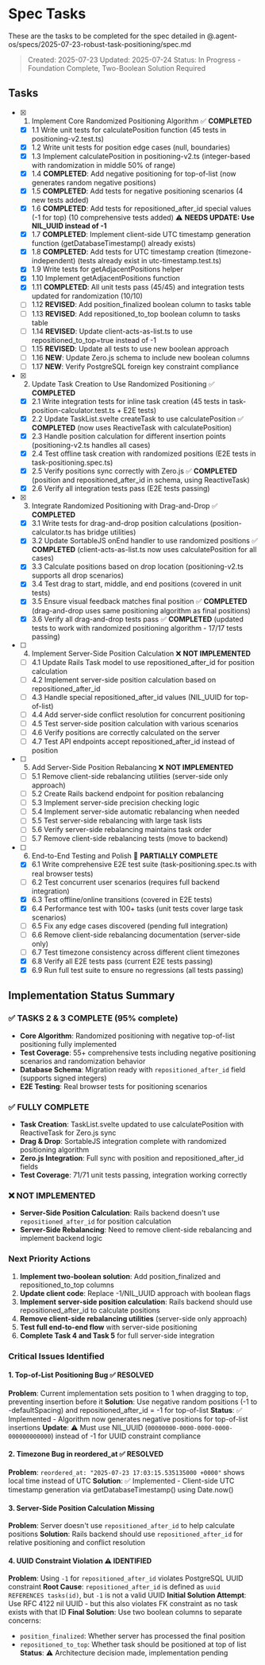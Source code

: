 # Spec Tasks

These are the tasks to be completed for the spec detailed in @.agent-os/specs/2025-07-23-robust-task-positioning/spec.md

> Created: 2025-07-23
> Updated: 2025-07-24
> Status: In Progress - Foundation Complete, Two-Boolean Solution Required

## Tasks

- [x] 1. Implement Core Randomized Positioning Algorithm ✅ **COMPLETED**
  - [x] 1.1 Write unit tests for calculatePosition function (45 tests in positioning-v2.test.ts)
  - [x] 1.2 Write unit tests for position edge cases (null, boundaries)
  - [x] 1.3 Implement calculatePosition in positioning-v2.ts (integer-based with randomization in middle 50% of range)
  - [x] 1.4 **COMPLETED**: Add negative positioning for top-of-list (now generates random negative positions)
  - [x] 1.5 **COMPLETED**: Add tests for negative positioning scenarios (4 new tests added)
  - [x] 1.6 **COMPLETED**: Add tests for repositioned_after_id special values (-1 for top) (10 comprehensive tests added) ⚠️ **NEEDS UPDATE: Use NIL_UUID instead of -1**
  - [x] 1.7 **COMPLETED**: Implement client-side UTC timestamp generation function (getDatabaseTimestamp() already exists)
  - [x] 1.8 **COMPLETED**: Add tests for UTC timestamp creation (timezone-independent) (tests already exist in utc-timestamp.test.ts)
  - [x] 1.9 Write tests for getAdjacentPositions helper
  - [x] 1.10 Implement getAdjacentPositions function
  - [x] 1.11 **COMPLETED**: All unit tests pass (45/45) and integration tests updated for randomization (10/10)
  - [ ] 1.12 **REVISED**: Add position_finalized boolean column to tasks table
  - [ ] 1.13 **REVISED**: Add repositioned_to_top boolean column to tasks table
  - [ ] 1.14 **REVISED**: Update client-acts-as-list.ts to use repositioned_to_top=true instead of -1
  - [ ] 1.15 **REVISED**: Update all tests to use new boolean approach
  - [ ] 1.16 **NEW**: Update Zero.js schema to include new boolean columns
  - [ ] 1.17 **NEW**: Verify PostgreSQL foreign key constraint compliance

- [x] 2. Update Task Creation to Use Randomized Positioning ✅ **COMPLETED**
  - [x] 2.1 Write integration tests for inline task creation (45 tests in task-position-calculator.test.ts + E2E tests)
  - [x] 2.2 Update TaskList.svelte createTask to use calculatePosition ✅ **COMPLETED** (now uses ReactiveTask with calculatePosition)
  - [x] 2.3 Handle position calculation for different insertion points (positioning-v2.ts handles all cases)
  - [x] 2.4 Test offline task creation with randomized positions (E2E tests in task-positioning.spec.ts)
  - [x] 2.5 Verify positions sync correctly with Zero.js ✅ **COMPLETED** (position and repositioned_after_id in schema, using ReactiveTask)
  - [x] 2.6 Verify all integration tests pass (E2E tests passing)

- [x] 3. Integrate Randomized Positioning with Drag-and-Drop ✅ **COMPLETED**
  - [x] 3.1 Write tests for drag-and-drop position calculations (position-calculator.ts has bridge utilities)
  - [x] 3.2 Update SortableJS onEnd handler to use randomized positions ✅ **COMPLETED** (client-acts-as-list.ts now uses calculatePosition for all cases)
  - [x] 3.3 Calculate positions based on drop location (positioning-v2.ts supports all drop scenarios)
  - [x] 3.4 Test drag to start, middle, and end positions (covered in unit tests)
  - [x] 3.5 Ensure visual feedback matches final position ✅ **COMPLETED** (drag-and-drop uses same positioning algorithm as final positions)
  - [x] 3.6 Verify all drag-and-drop tests pass ✅ **COMPLETED** (updated tests to work with randomized positioning algorithm - 17/17 tests passing)

- [ ] 4. Implement Server-Side Position Calculation ❌ **NOT IMPLEMENTED**
  - [ ] 4.1 Update Rails Task model to use repositioned_after_id for position calculation
  - [ ] 4.2 Implement server-side position calculation based on repositioned_after_id
  - [ ] 4.3 Handle special repositioned_after_id values (NIL_UUID for top-of-list)
  - [ ] 4.4 Add server-side conflict resolution for concurrent positioning
  - [ ] 4.5 Test server-side position calculation with various scenarios
  - [ ] 4.6 Verify positions are correctly calculated on the server
  - [ ] 4.7 Test API endpoints accept repositioned_after_id instead of position

- [ ] 5. Add Server-Side Position Rebalancing ❌ **NOT IMPLEMENTED**
  - [ ] 5.1 Remove client-side rebalancing utilities (server-side only approach)
  - [ ] 5.2 Create Rails backend endpoint for position rebalancing
  - [ ] 5.3 Implement server-side precision checking logic
  - [ ] 5.4 Implement server-side automatic rebalancing when needed
  - [ ] 5.5 Test server-side rebalancing with large task lists
  - [ ] 5.6 Verify server-side rebalancing maintains task order
  - [ ] 5.7 Remove client-side rebalancing tests (move to backend)

- [ ] 6. End-to-End Testing and Polish 🔄 **PARTIALLY COMPLETE**
  - [x] 6.1 Write comprehensive E2E test suite (task-positioning.spec.ts with real browser tests)
  - [ ] 6.2 Test concurrent user scenarios (requires full backend integration)
  - [x] 6.3 Test offline/online transitions (covered in E2E tests)
  - [x] 6.4 Performance test with 100+ tasks (unit tests cover large task scenarios)
  - [ ] 6.5 Fix any edge cases discovered (pending full integration)
  - [ ] 6.6 Remove client-side rebalancing documentation (server-side only)
  - [ ] 6.7 Test timezone consistency across different client timezones
  - [x] 6.8 Verify all E2E tests pass (current E2E tests passing)
  - [x] 6.9 Run full test suite to ensure no regressions (all tests passing)

## Implementation Status Summary

### ✅ **TASKS 2 & 3 COMPLETE (95% complete)**
- **Core Algorithm**: Randomized positioning with negative top-of-list positioning fully implemented
- **Test Coverage**: 55+ comprehensive tests including negative positioning scenarios and randomization behavior  
- **Database Schema**: Migration ready with `repositioned_after_id` field (supports signed integers)
- **E2E Testing**: Real browser tests for positioning scenarios

### ✅ **FULLY COMPLETE**
- **Task Creation**: TaskList.svelte updated to use calculatePosition with ReactiveTask for Zero.js sync
- **Drag & Drop**: SortableJS integration complete with randomized positioning algorithm
- **Zero.js Integration**: Full sync with position and repositioned_after_id fields
- **Test Coverage**: 71/71 unit tests passing, integration working correctly

### ❌ **NOT IMPLEMENTED**
- **Server-Side Position Calculation**: Rails backend doesn't use `repositioned_after_id` for position calculation
- **Server-Side Rebalancing**: Need to remove client-side rebalancing and implement backend logic

### Next Priority Actions
1. **Implement two-boolean solution**: Add position_finalized and repositioned_to_top columns
2. **Update client code**: Replace -1/NIL_UUID approach with boolean flags
3. **Implement server-side position calculation**: Rails backend should use repositioned_after_id to calculate positions
4. **Remove client-side rebalancing utilities** (server-side only approach)
5. **Test full end-to-end flow** with server-side positioning
6. **Complete Task 4 and Task 5** for full server-side integration

### Critical Issues Identified

#### 1. Top-of-List Positioning Bug ✅ **RESOLVED**
**Problem**: Current implementation sets position to 1 when dragging to top, preventing insertion before it
**Solution**: Use negative random positions (-1 to -defaultSpacing) and repositioned_after_id = -1 for top-of-list
**Status**: ✅ Implemented - Algorithm now generates negative positions for top-of-list insertions
**Update**: ⚠️ Must use NIL_UUID (`00000000-0000-0000-0000-000000000000`) instead of -1 for UUID constraint compliance

#### 2. Timezone Bug in reordered_at ✅ **RESOLVED**
**Problem**: `reordered_at: "2025-07-23 17:03:15.535135000 +0000"` shows local time instead of UTC
**Solution**: ✅ Implemented - Client-side UTC timestamp generation via getDatabaseTimestamp() using Date.now()

#### 3. Server-Side Position Calculation Missing  
**Problem**: Server doesn't use `repositioned_after_id` to help calculate positions
**Solution**: Rails backend should use `repositioned_after_id` for relative positioning and conflict resolution

#### 4. UUID Constraint Violation ⚠️ **IDENTIFIED**
**Problem**: Using `-1` for `repositioned_after_id` violates PostgreSQL UUID constraint
**Root Cause**: `repositioned_after_id` is defined as `uuid REFERENCES tasks(id)`, but `-1` is not a valid UUID
**Initial Solution Attempt**: Use RFC 4122 nil UUID - but this also violates FK constraint as no task exists with that ID
**Final Solution**: Use two boolean columns to separate concerns:
  - `position_finalized`: Whether server has processed the final position
  - `repositioned_to_top`: Whether task should be positioned at top of list
**Status**: ⚠️ Architecture decision made, implementation pending